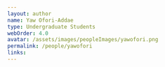 ```yaml
---
layout: author
name: Yaw Ofori-Addae
type: Undergraduate Students
webOrder: 4.0
avatar: /assets/images/peopleImages/yawofori.png
permalink: /people/yawofori
links:
---
```

